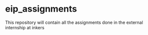 # eip_assignments

This repository will contain all the assignments done in the external internship at inkers
